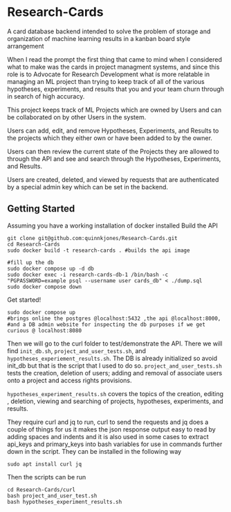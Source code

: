 # Research-Cards
A card database backend intended to solve the problem of storage and organization of machine learning results in a kanban board style arrangement

When I read the prompt the first thing that came to mind when I considered what to make was the cards in project managment systems, and since this role is to Advocate for Research Development what is more relatable in managing an ML project than trying to keep track of all of the various hypotheses, experiments, and results that you and your team churn through in search of high accuracy.  


This project keeps track of ML Projects which are owned by Users and can be collaborated on by other Users in the system.  

Users can add, edit, and remove Hypotheses, Experiments, and Results to the projects which they either own or have been added to by the owner. 

Users can then review the current state of the Projects they are allowed to through the API and see and search through the Hypotheses, Experiments, and Results.  

Users are created, deleted, and viewed by requests that are authenticated by a special admin key which can be set in the backend. 

## Getting Started

Assuming you have a working installation of docker installed 
Build the API
```
git clone git@github.com:quinnkjones/Research-Cards.git
cd Research-Cards
sudo docker build -t research-cards . #builds the api image 
```

```
#fill up the db 
sudo docker compose up -d db
sudo docker exec -i research-cards-db-1 /bin/bash -c "PGPASSWORD=example psql --username user cards_db" < ./dump.sql
sudo docker compose down
```
Get started!
```
sudo docker compose up 
#brings online the postgres @localhost:5432 ,the api @localhost:8000, 
#and a DB admin website for inspecting the db purposes if we get curious @ localhost:8080
```

Then we will go to the curl folder to test/demonstrate the API. There we will find `init_db.sh`, `project_and_user_tests.sh`, and `hypotheses_experiement_results.sh`.  The DB is already initialized so avoid init_db but that is the script that I used to do so. 
`project_and_user_tests.sh` tests the creation, deletion of users; adding and removal of associate users onto a project and access rights provisions.  

`hypotheses_experiment_results.sh` covers the topics of the creation, editing , deletion, viewing and searching of projects, hypotheses, experiments, and results.  

They require curl and jq to run, curl to send the requests and jq does a couple of things for us it makes the json response output easy to read by adding spaces and indents and it is also used in some cases to extract api_keys and primary_keys into bash variables for use in commands further down in the script. They can be installed in the following way

```
sudo apt install curl jq
```

Then the scripts can be run 

```
cd Research-Cards/curl
bash project_and_user_test.sh
bash hypotheses_experiment_results.sh
```